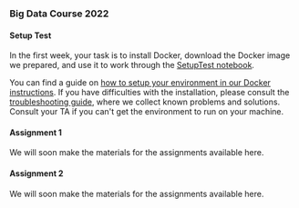 ### Big Data Course 2022

#### Setup Test

In the first week, your task is to install Docker, download the Docker image we prepared, and use it to work through the [SetupTest notebook](SetupTest.ipynb).

You can find a guide on [how to setup your environment in our Docker instructions](docker_instructions.md). If you have difficulties with the installation, please consult the [troubleshooting guide](TROUBLESHOOTING.md), where we collect known problems and solutions. Consult your TA if you can't get the environment to run on your machine.

#### Assignment 1
We will soon make the materials for the assignments available here.

#### Assignment 2
We will soon make the materials for the assignments available here.
